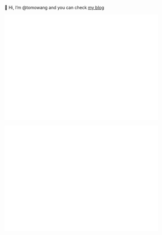 👋 Hi, I’m @tomowang and you can check [my blog](https://tomo.dev)

![Metrics](/github-metrics.svg)

![Metrics isocalender fullyear](./metrics.plugin.isocalendar.fullyear.svg)

